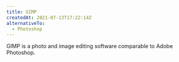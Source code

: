 ```yaml
---
title: GIMP
createdAt: 2021-07-13T17:22:14Z
alternativeTo:
  - Photoshop
---
```


GIMP is a photo and image editing software comparable to Adobe Photoshop.